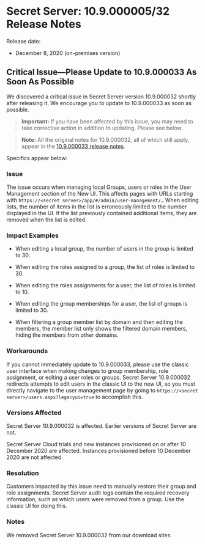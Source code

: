 [title]: # (Secret Server Release Notes 10.9.000005/32)
[tags]: # (Release Notes)
[priority]: # (1000)
[display]: # (search,content,print)

# Secret Server: 10.9.000005/32 Release Notes

Release date:

- December 8, 2020 (on-premises version)

## Critical Issue—Please Update to 10.9.000033 As Soon As Possible 

We discovered a critical issue in Secret Server version 10.9.000032 shortly after releasing it. We encourage you to update to 10.9.000033 as soon as possible. 

>**Important:** If you have been affected by this issue, you may need to take corrective action in addition to updating. Please see below.

>**Note:** All the original notes for 10.9.000032, all of which still apply, appear in the [10.9.000033 release notes](./ss-rn-10-9-000033.md).

Specifics appear below:

### Issue

The issue occurs when managing local Groups, users or roles in the User Management section of the New UI. This affects pages with URLs starting with `https://<secret server>/app/#/admin/user-management/…`
When editing lists, the number of items in the list is erroneously limited to the number displayed in the UI. If the list previously contained additional items, they are removed when the list is edited.

### Impact Examples

- When editing a local group, the number of users in the group is limited to 30.

- When editing the roles assigned to a group, the list of roles is limited to 30.

- When editing the roles assignments for a user, the list of roles is limited to 10.

- When editing the group memberships for a user, the list of groups is limited to 30.

- When filtering a group member list by domain and then editing the members, the member list only shows the filtered domain members, hiding the members from other domains.

### Workarounds

If you cannot immediately update to 10.9.000033, please use the classic user interface when making changes to group membership, role assignment, or editing a user roles or groups. Secret Server 10.9.000032 redirects attempts to edit users in the classic UI to the new UI, so you must directly navigate to the user management page by going to `https://<secret server>/users.aspx?legacyui=true` to accomplish this.

### Versions Affected

Secret Server 10.9.000032 is affected. 
Earlier versions of Secret Server are not.

Secret Server Cloud trials and new instances provisioned on or after 10 December 2020 are affected. Instances provisioned before 10 December 2020 are not affected.

### Resolution

Customers impacted by this issue need to manually restore their group and role assignments. Secret Server audit logs contain the required recovery information, such as which users were removed from a group. Use the classic UI for doing this.

### Notes

We removed Secret Server 10.9.000032 from our download sites.

